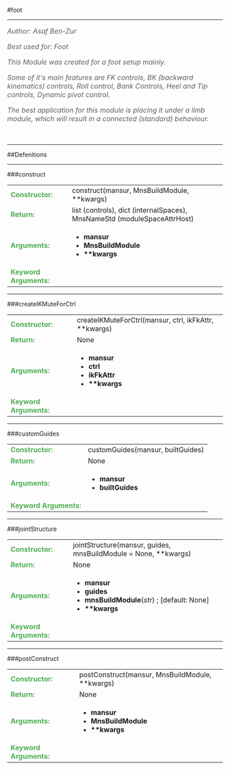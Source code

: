 <body>
#foot
<hr width = 100%>
<font color = #5f5f5f size = 3pt>
<i>
Author: Asaf Ben-Zur <br>
Best used for: Foot <br>
This Module was created for a foot setup mainly. <br>
Some of it's main features are FK controls, BK (backward kinematics) controls, Roll control, Bank Controls, Heel and Tip controls, Dynamic pivot control. <br>
The best application for this module is placing it under a limb module, which will result in a connected (standard) behaviour. <br>
 <br>
</font>
</i>
<hr width = 100%>
##Defenitions
<hr width = 100%>
###construct
<font size = 3pt>
<table>
<tr><td><b><font color = #4caf50>Constructor:  </font></b></td><td>construct(mansur, MnsBuildModule, **kwargs)</td></tr>
<tr><td><b><font color = #4caf50>Return:  </font></b></td><td> list (controls), dict (internalSpaces), MnsNameStd (moduleSpaceAttrHost)</td></tr>
<tr><td><b><font color = #4caf50>Arguments:  </font></b></td>
<td><ul>
<li><b>mansur</b></li>
<li><b>MnsBuildModule</b></li>
<li><b>**kwargs</b></li>
</ul></td>
</tr>
<tr width=150px><td><b><font color = #4caf50>Keyword Arguments:  </font></b></td>
</tr>
</table></font>
<hr width = 100%>
###createIKMuteForCtrl
<font size = 3pt>
<table>
<tr><td><b><font color = #4caf50>Constructor:  </font></b></td><td>createIKMuteForCtrl(mansur, ctrl, ikFkAttr, **kwargs)</td></tr>
<tr><td><b><font color = #4caf50>Return:  </font></b></td><td>None</td></tr>
<tr><td><b><font color = #4caf50>Arguments:  </font></b></td>
<td><ul>
<li><b>mansur</b></li>
<li><b>ctrl</b></li>
<li><b>ikFkAttr</b></li>
<li><b>**kwargs</b></li>
</ul></td>
</tr>
<tr width=150px><td><b><font color = #4caf50>Keyword Arguments:  </font></b></td>
</tr>
</table></font>
<hr width = 100%>
###customGuides
<font size = 3pt>
<table>
<tr><td><b><font color = #4caf50>Constructor:  </font></b></td><td>customGuides(mansur, builtGuides)</td></tr>
<tr><td><b><font color = #4caf50>Return:  </font></b></td><td>None</td></tr>
<tr><td><b><font color = #4caf50>Arguments:  </font></b></td>
<td><ul>
<li><b>mansur</b></li>
<li><b>builtGuides</b></li>
</ul></td>
</tr>
<tr width=150px><td><b><font color = #4caf50>Keyword Arguments:  </font></b></td>
</tr>
</table></font>
<hr width = 100%>
###jointStructure
<font size = 3pt>
<table>
<tr><td><b><font color = #4caf50>Constructor:  </font></b></td><td>jointStructure(mansur, guides, mnsBuildModule = None, **kwargs)</td></tr>
<tr><td><b><font color = #4caf50>Return:  </font></b></td><td>None</td></tr>
<tr><td><b><font color = #4caf50>Arguments:  </font></b></td>
<td><ul>
<li><b>mansur</b></li>
<li><b>guides</b></li>
<li><b>mnsBuildModule</b>(<i>str</i>) ; [default: None]</li>
<li><b>**kwargs</b></li>
</ul></td>
</tr>
<tr width=150px><td><b><font color = #4caf50>Keyword Arguments:  </font></b></td>
</tr>
</table></font>
<hr width = 100%>
###postConstruct
<font size = 3pt>
<table>
<tr><td><b><font color = #4caf50>Constructor:  </font></b></td><td>postConstruct(mansur, MnsBuildModule, **kwargs)</td></tr>
<tr><td><b><font color = #4caf50>Return:  </font></b></td><td>None</td></tr>
<tr><td><b><font color = #4caf50>Arguments:  </font></b></td>
<td><ul>
<li><b>mansur</b></li>
<li><b>MnsBuildModule</b></li>
<li><b>**kwargs</b></li>
</ul></td>
</tr>
<tr width=150px><td><b><font color = #4caf50>Keyword Arguments:  </font></b></td>
</tr>
</table></font>
